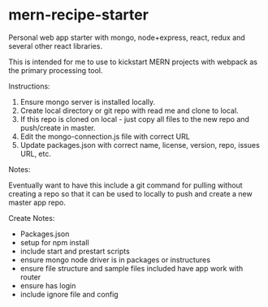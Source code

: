 # mern-recipe-starter
Personal web app starter with mongo, node+express, react, redux and several other react libraries.

This is intended for me to use to kickstart MERN projects with webpack as the primary processing tool.

Instructions:

1. Ensure mongo server is installed locally.
2. Create local directory or git repo with read me and clone to local.
3. If this repo is cloned on local - just copy all files to the new repo and push/create in master.
4. Edit the mongo-connection.js file with correct URL
5. Update packages.json with correct name, license, version, repo, issues URL, etc.


Notes:

Eventually want to have this include a git command for pulling without creating a repo so that it can be used to locally to push and create a new master app repo.

Create Notes:

* Packages.json
* setup for npm install
* include start and prestart scripts
* ensure mongo node driver is in packages or instructures
* ensure file structure and sample files included have app work with router
* ensure has login 
* include ignore file and config



